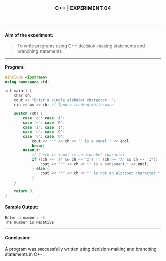 <br>
<h3 align=center><b>C++ | EXPERIMENT 04</b></h3>
<br>

---

#### **Aim of the experiment:**
> To write programs using C++ decision-making statements and branching statements

---

#### **Program:**
```cpp
#include <iostream>
using namespace std;

int main() {
    char ch;
    cout << "Enter a single alphabet character: ";
    cin >> ws >> ch; // Ignore leading whitespace

    switch (ch) {
        case 'a': case 'A':
        case 'e': case 'E':
        case 'i': case 'I':
        case 'o': case 'O':
        case 'u': case 'U':
            cout << "'" << ch << "' is a vowel." << endl;
            break;
        default:
            // Check if input is an alphabet character
            if ((ch >= 'a' && ch <= 'z') || (ch >= 'A' && ch <= 'Z')) {
                cout << "'" << ch << "' is a consonant." << endl;
            } else {
                cout << "'" << ch << "' is not an alphabet character." << endl;
            }
    }

    return 0;
}
```

#### **Sample Output:**
```cpp
Enter a number: -5
The number is Negative
```

---

#### **Conclusion:**
A program was successfully written using decision-making and branching statements in C++.

